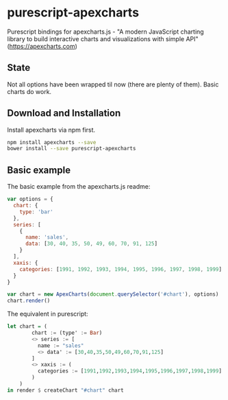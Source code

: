 # purescript-apexcharts
Purescript bindings for apexcharts.js - "A modern JavaScript charting library to build interactive charts and visualizations with simple API" (https://apexcharts.com)

## State

Not all options have been wrapped til now (there are plenty of them). Basic charts do work.

## Download and Installation

Install apexcharts via npm first.

```bash
npm install apexcharts --save
bower install --save purescript-apexcharts
```

## Basic example

The basic example from the apexcharts.js readme:

```javascript
var options = {
  chart: {
    type: 'bar'
  },
  series: [
    {
      name: 'sales',
      data: [30, 40, 35, 50, 49, 60, 70, 91, 125]
    }
  ],
  xaxis: {
    categories: [1991, 1992, 1993, 1994, 1995, 1996, 1997, 1998, 1999]
  }
}

var chart = new ApexCharts(document.querySelector('#chart'), options)
chart.render()
```

The equivalent in purescript:



```purescript
let chart = (
        chart := (type' := Bar) 
        <> series := [
          name := "sales"
          <> data' := [30,40,35,50,49,60,70,91,125]
        ]
        <> xaxis := (
          categories := [1991,1992,1993,1994,1995,1996,1997,1998,1999]
        )
    )
in render $ createChart "#chart" chart
```

